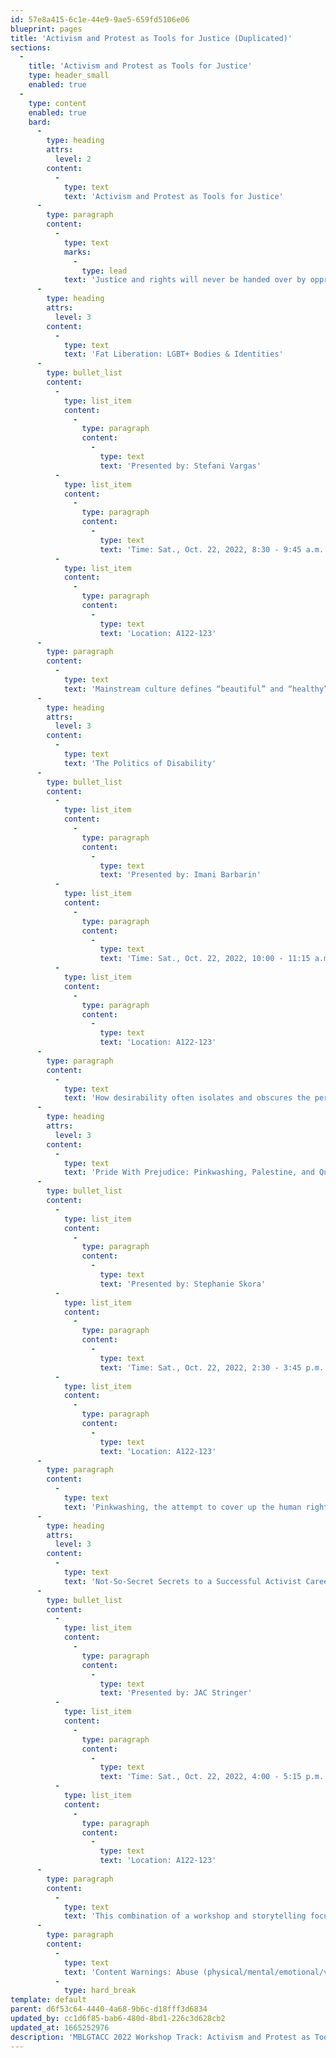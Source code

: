 ```yaml
---
id: 57e8a415-6c1e-44e9-9ae5-659fd5106e06
blueprint: pages
title: 'Activism and Protest as Tools for Justice (Duplicated)'
sections:
  -
    title: 'Activism and Protest as Tools for Justice'
    type: header_small
    enabled: true
  -
    type: content
    enabled: true
    bard:
      -
        type: heading
        attrs:
          level: 2
        content:
          -
            type: text
            text: 'Activism and Protest as Tools for Justice'
      -
        type: paragraph
        content:
          -
            type: text
            marks:
              -
                type: lead
            text: 'Justice and rights will never be handed over by oppressive systems. They must be demanded. College campuses, urban centers, and rural communities have all been sites for direct action, protests, and other forms of activism in recent years specifically around issues of racial justice, police brutality, student loan debt, and climate catastrophes. Queer and trans folks are highly represented among those on the front lines, in medic tents, and leading mutual aid projects.'
      -
        type: heading
        attrs:
          level: 3
        content:
          -
            type: text
            text: 'Fat Liberation: LGBT+ Bodies & Identities'
      -
        type: bullet_list
        content:
          -
            type: list_item
            content:
              -
                type: paragraph
                content:
                  -
                    type: text
                    text: 'Presented by: Stefani Vargas'
          -
            type: list_item
            content:
              -
                type: paragraph
                content:
                  -
                    type: text
                    text: 'Time: Sat., Oct. 22, 2022, 8:30 - 9:45 a.m.'
          -
            type: list_item
            content:
              -
                type: paragraph
                content:
                  -
                    type: text
                    text: 'Location: A122-123'
      -
        type: paragraph
        content:
          -
            type: text
            text: 'Mainstream culture defines “beautiful” and “healthy” as “thin, ” and while our community has often subverted this notion, fatphobia is prevalent. We will discuss loving our bodies and identities because they are fat not in spite of that fact, the history of the fat liberation and body positivity movements, and the intersection of queer and fat identities. This workshop gives fat folks a space to speak, and explores the intersection of fatness and queerness.'
      -
        type: heading
        attrs:
          level: 3
        content:
          -
            type: text
            text: 'The Politics of Disability'
      -
        type: bullet_list
        content:
          -
            type: list_item
            content:
              -
                type: paragraph
                content:
                  -
                    type: text
                    text: 'Presented by: Imani Barbarin'
          -
            type: list_item
            content:
              -
                type: paragraph
                content:
                  -
                    type: text
                    text: 'Time: Sat., Oct. 22, 2022, 10:00 - 11:15 a.m.'
          -
            type: list_item
            content:
              -
                type: paragraph
                content:
                  -
                    type: text
                    text: 'Location: A122-123'
      -
        type: paragraph
        content:
          -
            type: text
            text: 'How desirability often isolates and obscures the perspectives of queer disabled, Black, Indigenous and people of color when our inclusion is vital for liberation. In this session, we will explore how structures like white supremacy and ableism inform our notions about who has voices worth valuing and what can be done to tread the path of liberation together.'
      -
        type: heading
        attrs:
          level: 3
        content:
          -
            type: text
            text: 'Pride With Prejudice: Pinkwashing, Palestine, and Queer Liberation '
      -
        type: bullet_list
        content:
          -
            type: list_item
            content:
              -
                type: paragraph
                content:
                  -
                    type: text
                    text: 'Presented by: Stephanie Skora'
          -
            type: list_item
            content:
              -
                type: paragraph
                content:
                  -
                    type: text
                    text: 'Time: Sat., Oct. 22, 2022, 2:30 - 3:45 p.m.'
          -
            type: list_item
            content:
              -
                type: paragraph
                content:
                  -
                    type: text
                    text: 'Location: A122-123'
      -
        type: paragraph
        content:
          -
            type: text
            text: 'Pinkwashing, the attempt to cover up the human rights abuses of the Israeli State by pointing to its liberal record on LGBTQ rights, is a hot topic of discussion in LGBTQ spaces across the country. This workshop addresses what pinkwashing is and where it came from, what organizations engage in pinkwashing, myths about LGBTQ Israel and Palestine, exposing the Islamophobia industry''s role in pinkwashing, and how queer and trans people can fight back in their communities.'
      -
        type: heading
        attrs:
          level: 3
        content:
          -
            type: text
            text: 'Not-So-Secret Secrets to a Successful Activist Career, Without the Non-Profit Industrial Complex'
      -
        type: bullet_list
        content:
          -
            type: list_item
            content:
              -
                type: paragraph
                content:
                  -
                    type: text
                    text: 'Presented by: JAC Stringer'
          -
            type: list_item
            content:
              -
                type: paragraph
                content:
                  -
                    type: text
                    text: 'Time: Sat., Oct. 22, 2022, 4:00 - 5:15 p.m.'
          -
            type: list_item
            content:
              -
                type: paragraph
                content:
                  -
                    type: text
                    text: 'Location: A122-123'
      -
        type: paragraph
        content:
          -
            type: text
            text: 'This combination of a workshop and storytelling focuses on the elements and obstacles of professional activism outside of the non-profit industrial complex, drawn from a 20 year career of a freelance organizer, trainer, and founder of multiple sustained initiatives. It will discuss the intricacies of finding our people, building grassroots resources, and navigating multi-community dynamics inherent to Midwestern (and other politically conservative) environments in the face of poverty, isolation, and self-preservation.'
      -
        type: paragraph
        content:
          -
            type: text
            text: 'Content Warnings: Abuse (physical/mental/emotional/verbal), Ableism, Self-harm/self-injury, Suicide, Sexual violence, Transphobia, Violence, Relationship violence, Misogyny, Racism, Death, Classism '
          -
            type: hard_break
template: default
parent: d6f53c64-4440-4a68-9b6c-d18fff3d6834
updated_by: cc1d6f85-bab6-480d-8bd1-226c3d628cb2
updated_at: 1665252976
description: 'MBLGTACC 2022 Workshop Track: Activism and Protest as Tools for Justice'
---
```

